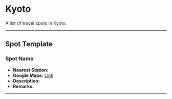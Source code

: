 # Kyoto

A list of travel spots in Kyoto.

---

## Spot Template

### Spot Name

- **Nearest Station:** 
- **Google Maps:** [Link]()
- **Description:** 
- **Remarks:** 

---

<!-- Copy and use the above template for each spot entry -->